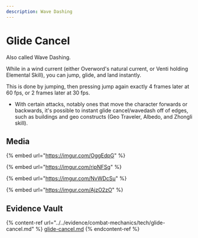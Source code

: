 ```yaml
---
description: Wave Dashing
---
```


# Glide Cancel

Also called Wave Dashing.

While in a wind current (either Overword's natural current, or Venti holding Elemental Skill), you can jump, glide, and land instantly.

This is done by jumping, then pressing jump again exactly 4 frames later at 60 fps, or 2 frames later at 30 fps.

* With certain attacks, notably ones that move the character forwards or backwards, it's possible to instant glide cancel/wavedash off of edges, such as buildings and geo constructs (Geo Traveler, Albedo, and Zhongli skill).

## Media

{% embed url="https://imgur.com/OggEdpG" %}

{% embed url="https://imgur.com/ripNFSg" %}

{% embed url="https://imgur.com/NvWDcSu" %}

{% embed url="https://imgur.com/AjzO2zO" %}

## Evidence Vault

{% content-ref url="../../evidence/combat-mechanics/tech/glide-cancel.md" %}
[glide-cancel.md](../../evidence/combat-mechanics/tech/glide-cancel.md)
{% endcontent-ref %}
